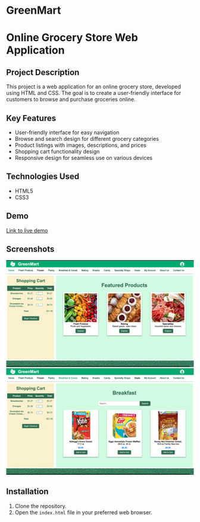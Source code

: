 # GreenMart
# Online Grocery Store Web Application

<!-- ![Project Image](insert_image_url_here) -->

## Project Description

This project is a web application for an online grocery store, developed using HTML and CSS. The goal is to create a user-friendly interface for customers to browse and purchase groceries online.

## Key Features

- User-friendly interface for easy navigation
- Browse and search design for different grocery categories
- Product listings with images, descriptions, and prices
- Shopping cart functionality design
- Responsive design for seamless use on various devices

## Technologies Used

- HTML5
- CSS3

## Demo

[Link to live demo](https://aashritha2001.github.io/GreenMart/)

## Screenshots

![Homepage](./img/util/homepage-ss.png)
![Breakfast Page](./img/util/Breakfast-ss.png)

## Installation

1. Clone the repository.
2. Open the `index.html` file in your preferred web browser.

